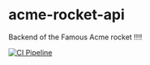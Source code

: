 # acme-rocket-api
Backend of the Famous Acme rocket !!!!

[![CI Pipeline](https://github.com/sabio-engineering-product/acme-rocket-api/actions/workflows/ci.yml/badge.svg)](https://github.com/sabio-engineering-product/acme-rocket-api/actions/workflows/ci.yml)
